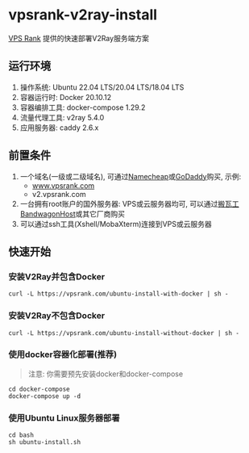 # vpsrank-v2ray-install

[VPS Rank](https://vpsrank.com) 提供的快速部署V2Ray服务端方案

## 运行环境

1. 操作系统: Ubuntu 22.04 LTS/20.04 LTS/18.04 LTS
2. 容器运行时: Docker 20.10.12
3. 容器编排工具: docker-compose 1.29.2
4. 流量代理工具: v2ray 5.4.0
5. 应用服务器: caddy 2.6.x

## 前置条件

1. 一个域名(一级或二级域名), 可通过[Namecheap](https://www.namecheap.com/domains/)或[GoDaddy](https://dcc.godaddy.com/domains)购买, 示例:
   - www.vpsrank.com
   - v2.vpsrank.com
2. 一台拥有root账户的国外服务器: VPS或云服务器均可, 可以通过[搬瓦工 BandwagonHost](https://bwh81.net/aff.php?aff=66695)或其它厂商购买
3. 可以通过ssh工具(Xshell/MobaXterm)连接到VPS或云服务器

## 快速开始

### 安装V2Ray并包含Docker

```
curl -L https://vpsrank.com/ubuntu-install-with-docker | sh -
```

### 安装V2Ray不包含Docker

```
curl -L https://vpsrank.com/ubuntu-install-without-docker | sh -
```

### 使用docker容器化部署(推荐)

> 注意: 你需要预先安装docker和docker-compose

```
cd docker-compose
docker-compose up -d
```

### 使用Ubuntu Linux服务器部署

```
cd bash
sh ubuntu-install.sh
```